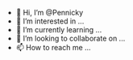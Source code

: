 - 👋 Hi, I’m @Pennicky
- 👀 I’m interested in ...
- 🌱 I’m currently learning ...
- 💞️ I’m looking to collaborate on ...
- 📫 How to reach me ...

<!---
Pennicky/Pennicky is a ✨ special ✨ repository because its `README.md` (this file) appears on your GitHub profile.
You can click the Preview link to take a look at your changes.
--->
